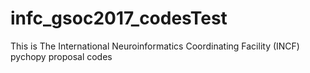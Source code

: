 # infc_gsoc2017_codesTest
This is The International Neuroinformatics Coordinating Facility (INCF) pychopy proposal codes
